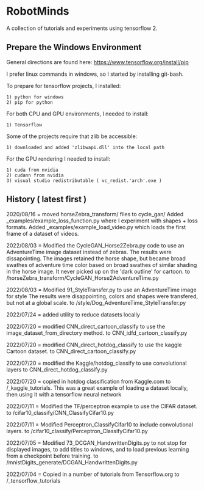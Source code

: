 # RobotMinds
A collection of tutorials and experiments using tensorflow 2.

## Prepare the Windows Environment

General directions are found here: https://www.tensorflow.org/install/pip

I prefer linux commands in windows, so I started by installing git-bash.

To prepare for tensorflow projects, I installed:

    1) python for windows
    2) pip for python

For both CPU and GPU environments, I needed to install:

    1) Tensorflow

Some of the projects require that zlib be accessible:

    1) downloaded and added 'zlibwapi.dll' into the local path

For the GPU rendering I needed to install:
    
    1) cuda from nvidia
    2) cudann from nvidia
    3) visual studio redistributable ( vc_redist.'arch'.exe )

## History ( latest first )

2020/08/16 = moved horseZebra_transform/ files to cycle_gan/
    Added _examples/example_loss_function.py where I experiment with shapes + loss formats.
    Added _examples/example_load_video.py which loads the first frame of a dataset of videos.

2022/08/03 = Modified the CycleGAN_Horse2Zebra.py code to use an AdventureTime image dataset
    instead of zebras.  The results were dissapointing.  The images retained the horse shape,
    but became broad swathes of adventure time color based on broad swathes of similar shading
    in the horse image.  It never picked up on the 'dark outline' for cartoon.
    to /horseZebra_transform/CycleGAN_Horse2AdventureTime.py

2022/08/03 = Modified 91_StyleTransfer.py to use an AdventureTime image for style
    The results were disappointing, colors and shapes were transfered, but not at a global scale.
    to /style/Dog_AdventureTime_StyleTransfer.py

2022/07/24 = added utility to reduce datasets locally

2022/07/20 = modified CNN_direct_cartoon_classify to use the image_dataset_from_directory method.
    to CNN_idfd_cartoon_classify.py

2022/07/20 = modified CNN_direct_hotdog_classify to use the kaggle Cartoon dataset.
    to CNN_direct_cartoon_classify.py

2022/07/20 = modified the Kaggle/hotdog_classify to use convolutional layers
    to CNN_direct_hotdog_classify.py

2022/07/20 = copied in hotdog classification from Kaggle.com
    to /_kaggle_tutorials.
    This was a great example of loading a dataset locally,
    then using it with a tensorflow neural network

2022/07/11 = Modified the TF/perceptron example to use the CIFAR dataset.
    to /cifar10_classify/CNN_ClassifyCifar10.py

2022/07/11 = Modified Perceptron_ClassifyCifar10 to include convolutional layers.
    to /cifar10_classify/Perceptron_ClassifyCifar10.py

2022/07/05 = Modified 73_DCGAN_HandwrittenDigits.py to not stop for displayed images,
    to add titles to windows, and to load previous learning from a checkpoint before training.
    to /mnistDigits_generate/DCGAN_HandwrittenDigits.py

2022/07/04 = Copied in a number of tutorials from Tensorflow.org
    to /_tensorflow_tutorials
